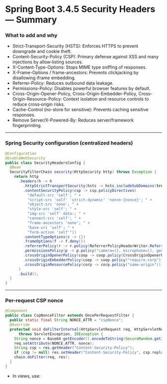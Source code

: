 # Spring Boot 3.4.5 Security Headers — Summary

### What to add and why

- Strict-Transport-Security (HSTS): Enforces HTTPS to prevent downgrade and cookie theft.
- Content-Security-Policy (CSP): Primary defense against XSS and many injections by allow‑listing sources.
- X-Content-Type-Options: Stops MIME type sniffing of responses.
- X-Frame-Options / frame-ancestors: Prevents clickjacking by disallowing iframe embedding.
- Referrer-Policy: Reduces outbound data leakage.
- Permissions-Policy: Disables powerful browser features by default.
- Cross-Origin-Opener-Policy, Cross-Origin-Embedder-Policy, Cross-Origin-Resource-Policy: Context isolation and resource controls to reduce cross‑origin risks.
- Cache-Control (no-store for sensitive): Prevents caching sensitive responses.
- Remove Server/X-Powered-By: Reduces server/framework fingerprinting.

---

### Spring Security configuration (centralized headers)

```java
@Configuration
@EnableWebSecurity
public class SecurityHeadersConfig {
  @Bean
  SecurityFilterChain security(HttpSecurity http) throws Exception {
    return http
      .headers(h -> h
        .httpStrictTransportSecurity(hsts -> hsts.includeSubDomains(true).preload(true).maxAgeInSeconds(31536000))
        .contentSecurityPolicy(csp -> csp.policyDirectives(
          "default-src 'self'; " +
          "script-src 'self' 'strict-dynamic' 'nonce-{nonce}'; " +
          "object-src 'none'; " +
          "style-src 'self'; " +
          "img-src 'self' data:; " +
          "connect-src 'self'; " +
          "frame-ancestors 'none'; " +
          "base-uri 'self'; " +
          "form-action 'self'"))
        .contentTypeOptions(c -> {})
        .frameOptions(f -> f.deny())
        .referrerPolicy(r -> r.policy(ReferrerPolicyHeaderWriter.ReferrerPolicy.STRICT_ORIGIN_WHEN_CROSS_ORIGIN))
        .permissionsPolicy(p -> p.policy("camera=(), microphone=(), geolocation=(), payment=(), usb=(), fullscreen=(self)"))
        .crossOriginOpenerPolicy(coop -> coop.policy(CrossOriginOpenerPolicyHeaderWriter.SameOrigin.POLICY))
        .crossOriginEmbedderPolicy(coep -> coep.policy("require-corp"))
        .crossOriginResourcePolicy(corp -> corp.policy("same-origin"))
      )
      .build();
  }
}
```

---

### Per-request CSP nonce

```java
@Component
public class CspNonceFilter extends OncePerRequestFilter {
  public static final String NONCE_ATTR = "cspNonce";
  @Override
  protected void doFilterInternal(HttpServletRequest req, HttpServletResponse res, FilterChain chain)
      throws ServletException, IOException {
    String nonce = Base64.getEncoder().encodeToString(SecureRandom.getInstanceStrong().generateSeed(16));
    req.setAttribute(NONCE_ATTR, nonce);
    String csp = res.getHeader("Content-Security-Policy");
    if (csp != null) res.setHeader("Content-Security-Policy", csp.replace("{nonce}", nonce));
    chain.doFilter(req, res);
  }
}
```

- In views, use: <script nonce="${requestScope.cspNonce}"> for any necessary inline bootstrap.

---

### Cache-control for sensitive responses

```java
@Configuration
public class CacheControlConfig implements WebMvcConfigurer {
  @Override
  public void addInterceptors(InterceptorRegistry registry) {
    registry.addInterceptor(new HandlerInterceptor() {
      @Override
      public void postHandle(HttpServletRequest request, HttpServletResponse response,
                             Object handler, ModelAndView modelAndView) {
        response.setHeader("Cache-Control", "no-store");
      }
    });
  }
}
```

---

### Reduce server fingerprinting (Tomcat)

```java
@Configuration
public class TomcatHeaderHidingConfig {
  @Bean
  WebServerFactoryCustomizer<TomcatServletWebServerFactory> customizeConnector() {
    return factory -> factory.addConnectorCustomizers(connector -> connector.setXpoweredBy(false));
  }
}
```

---

### Rollout plan

1. Enable low‑risk headers immediately: X-Content-Type-Options, X-Frame-Options or frame-ancestors, Referrer-Policy, Permissions-Policy, Cache-Control for sensitive endpoints, remove Server banner.
2. Turn on HSTS without preload. Monitor two weeks, then add preload if all subdomains are HTTPS.
3. Start CSP in Report‑Only. Collect and fix violations. Move inline JS to nonce‑based or external.
4. Enforce CSP. Keep a secondary Report‑Only for drift detection.
5. Add COOP/COEP/CORP if compatible with embeds.

---

### Validation checklist

- Security headers present on all routes, including errors and redirects
- CSP has no 'unsafe-inline' or 'unsafe-eval'; uses nonces or hashes
- Actuator and static assets covered appropriately
- CORS and CSRF configured explicitly and minimally
- Re-scan with a header scanner after each change

---

### Practical prevention examples

### 1) Cross‑Site Scripting (XSS) → Prevented by CSP

- Problem: An attacker injects `<script>alert('pwned')</script>` into a comment field.
- Without CSP: The script executes in the victim’s browser.
- With CSP: `script-src 'self' 'strict-dynamic' 'nonce-{nonce}'; object-src 'none'`
    - Only scripts from your origin and with your nonce run. Inline scripts without the nonce are blocked.
- Demo test:

```bash
# Response should include a CSP header and block inline script
curl -I [https://yourapp.example/app](https://yourapp.example/app)
```

- Fix pattern in views:

```html
<script nonce="${requestScope.cspNonce}">
  // small bootstrap that reads data-* attributes and loads external JS from 'self'
</script>
```

### 2) Clickjacking → Prevented by frame-ancestors or X-Frame-Options

- Problem: Attacker iframes your app and overlays fake UI to trick clicks.
- Header:

```
Content-Security-Policy: frame-ancestors 'none'
# or legacy fallback
X-Frame-Options: DENY
```

- Verification:

```bash
curl -I [https://yourapp.example](https://yourapp.example) | grep -E "(Content-Security-Policy|X-Frame-Options)"
```

### 3) MIME sniffing → Prevented by X-Content-Type-Options

- Problem: Browser “sniffs” a text file as HTML/JS and executes it.
- Header:

```
X-Content-Type-Options: nosniff
```

- Also set Content-Type correctly on responses and static files.

### 4) Downgrade and mixed content → Prevented by HSTS

- Problem: Users click http:// links or are forced to HTTP by a network attacker.
- Header:

```
Strict-Transport-Security: max-age=31536000; includeSubDomains; preload
```

- Roll out without `preload` first. Ensure all subdomains are HTTPS before adding `preload`.

### 5) Referrer leakage → Controlled with Referrer-Policy

- Problem: Full URLs with tokens/IDs leak to third‑party sites via the Referer header.
- Header:

```
Referrer-Policy: strict-origin-when-cross-origin
```

- Behavior: Sends only the origin to cross‑site targets, full URL on same‑origin.

### 6) Powerful browser features → Restricted with Permissions-Policy

- Problem: Rogue third‑party content prompts for camera, mic, or location.
- Header:

```
Permissions-Policy: camera=(), microphone=(), geolocation=(), payment=(), usb=(), fullscreen=(self)
```

### 7) Cross‑origin data exfiltration → CORP/COEP/COOP isolation

- Problem: Cross‑origin scripts or windows interact in ways that leak data.
- Headers:

```
Cross-Origin-Resource-Policy: same-origin
Cross-Origin-Embedder-Policy: require-corp
Cross-Origin-Opener-Policy: same-origin
```

- Note: Test thoroughly; these can block third‑party embeds unless they send proper CORS or CORP headers.

### 8) Sensitive responses cached → Prevented by Cache-Control

- Problem: Authenticated API responses stored in browser/shared caches.
- Header:

```
Cache-Control: no-store
```

- Apply to authenticated pages and API responses returning sensitive data.

---

### End‑to‑end example: Secure Spring Boot headers

Expected response headers for an authenticated page (simplified):

---

### Stack‑specific details and deeper examples

### A) Vaadin 24 + Spring Boot

CSP adjustments commonly needed by Vaadin apps:

- script-src: include 'self' and a nonce; if using Vaadin dev tools or dynamic imports, avoid 'unsafe-eval' and prefer nonce. For Vaadin Push over WebSocket, add the origin to connect-src.
- style-src: allow 'self' and optionally 'unsafe-inline' only if absolutely necessary; prefer hashed inline styles or avoid inline styles.
- img-src: 'self' data: blob: if you render charts or images via blobs.
- font-src: 'self' data: or your CDN.
- connect-src: 'self' wss://your-domain for Push.

Example CSP tuned for production Vaadin:

```
Content-Security-Policy: 
 default-src 'self'; 
 script-src 'self' 'strict-dynamic' 'nonce-<nonce>'; 
 style-src 'self'; 
 img-src 'self' data: blob:; 
 connect-src 'self' wss://[app.example.com](http://app.example.com); 
 font-src 'self' data:; 
 frame-ancestors 'none'; 
 base-uri 'self'; 
 form-action 'self'
```

Vaadin bootstrap inline script:

```html
<!-- In index.html or a Vaadin template -->
<script nonce="${requestScope.cspNonce}">
  window.__vaadinNonce = '${requestScope.cspNonce}';
  // Any minimal bootstrap logic goes here
</script>
```

### B) Thymeleaf templates with CSP nonce

Add the nonce to inline bootstraps and prefer external JS for app logic.

```html
<!DOCTYPE html>
<html xmlns:th="[http://www.thymeleaf.org](http://www.thymeleaf.org)">
<head>
  <meta charset="utf-8"/>
  <title>App</title>
</head>
<body>
  <div id="root" th:data-user="${user}"></div>
  <script nonce="${request.cspNonce}" th:inline="javascript">
    const user = /*[[${user}]]*/ null;
  </script>
  <script src="/static/app.js"></script>
</body>
</html>
```

### C) Apache HTTP Server edge config (front of Spring Boot)

```
# Enable module
LoadModule headers_module modules/mod_[headers.so](http://headers.so)

# Security headers
Header always set Strict-Transport-Security "max-age=31536000; includeSubDomains; preload"
Header always set Content-Security-Policy "default-src 'self'; frame-ancestors 'none'; base-uri 'self'"
Header always set X-Content-Type-Options "nosniff"
Header always set X-Frame-Options "DENY"
Header always set Referrer-Policy "strict-origin-when-cross-origin"
Header always set Permissions-Policy "camera=(), microphone=(), geolocation=(), payment=(), usb=(), fullscreen=(self)"
# Remove banners
Header unset Server
Header always unset X-Powered-By
```

### D) Nginx edge config

```
add_header Strict-Transport-Security "max-age=31536000; includeSubDomains; preload" always;
add_header Content-Security-Policy "default-src 'self'; frame-ancestors 'none'; base-uri 'self'" always;
add_header X-Content-Type-Options "nosniff" always;
add_header X-Frame-Options "DENY" always;
add_header Referrer-Policy "strict-origin-when-cross-origin" always;
add_header Permissions-Policy "camera=(), microphone=(), geolocation=(), payment=(), usb=(), fullscreen=(self)" always;
# Hide server tokens
server_tokens off;
```

### E) Actuator hardening

- Expose only required endpoints and secure them.
- Ensure headers are applied to actuator responses as well.

```yaml
# application.yaml
management:
  endpoints:
    web:
      exposure:
        include: health,info
  endpoint:
    health:
      show-details: when_authorized
```

Spring Security matchers example:

```java
http
  .securityMatcher(new AntPathRequestMatcher("/actuator/**"))
  .authorizeHttpRequests(a -> a.requestMatchers("/actuator/health").permitAll()
                           .anyRequest().hasRole("OPS"))
  .headers(h -> h /* same headers as main chain, or apply globally */);
```

### F) Automated tests for headers (MockMvc)

```java
@SpringBootTest
@AutoConfigureMockMvc
class SecurityHeadersIT {
  @Autowired MockMvc mvc;

  @Test void headers_present_on_home() throws Exception {
    mvc.perform(get("/").secure(true))
      .andExpect(header().string("Strict-Transport-Security", Matchers.containsString("max-age=")))
      .andExpect(header().string("Content-Security-Policy", Matchers.containsString("default-src 'self'")))
      .andExpect(header().string("X-Content-Type-Options", "nosniff"))
      .andExpect(header().string("Referrer-Policy", "strict-origin-when-cross-origin"));
  }
}
```

### G) Common pitfalls and fixes

- CSP breaks app due to inline scripts
    - Fix: move inline JS to external files or apply a per-request nonce and add 'nonce-<nonce>' to script-src.
- Using 'unsafe-inline' or 'unsafe-eval'
    - Avoid these; they weaken XSS protection. If unavoidable in the short term, restrict scope and plan removal.
- Third‑party CDNs blocked by CSP
    - Add exact domains to script-src/style-src/img-src as needed. Prefer subresource integrity and minimal third parties.
- COEP/COOP/Corp break embeds
    - Either remove for pages that need embeds or ensure the third party serves appropriate CORS/CORP headers.
- HSTS preload too early
    - Preload only after all subdomains are permanently HTTPS.

### H) Expanded curl verification

```bash
URL="[https://your-app.example](https://your-app.example)"
# Show all relevant security headers
curl -sI "$URL" | egrep -i "^(strict-transport-security|content-security-policy|x-content-type-options|x-frame-options|referrer-policy|permissions-policy|cross-origin-.*|cache-control):"
# Ensure CSP blocks inline script (should see violation in DevTools when testing a page with injected inline script)
```

```
Strict-Transport-Security: max-age=31536000; includeSubDomains; preload
Content-Security-Policy: default-src 'self'; script-src 'self' 'strict-dynamic' 'nonce-<nonce>'; object-src 'none'; style-src 'self'; img-src 'self' data:; connect-src 'self'; frame-ancestors 'none'; base-uri 'self'; form-action 'self'
X-Content-Type-Options: nosniff
Referrer-Policy: strict-origin-when-cross-origin
Permissions-Policy: camera=(), microphone=(), geolocation=(), payment=(), usb=(), fullscreen=(self)
Cross-Origin-Opener-Policy: same-origin
Cross-Origin-Embedder-Policy: require-corp
Cross-Origin-Resource-Policy: same-origin
Cache-Control: no-store
```

Quick verification script:

---

### Appendix: Complete, copy‑pasteable examples

### 1) Curl verification with a real URL

```bash
URL="[https://yourapp.example](https://yourapp.example)"
# Show key headers
curl -sI "$URL" | egrep -i "^(strict-transport-security|content-security-policy|x-content-type-options|x-frame-options|referrer-policy|permissions-policy|cross-origin-.*|cache-control):"

# Expect DENY or frame-ancestors 'none'
curl -sI "$URL" | egrep -i "^(x-frame-options|content-security-policy)"
```

### 2) Vaadin 24 production CSP tuned

```
Content-Security-Policy:
 default-src 'self';
 script-src 'self' 'strict-dynamic' 'nonce-<nonce>';
 style-src 'self';
 img-src 'self' data: blob:;
 connect-src 'self' wss://yourapp.example;
 font-src 'self' data:;
 frame-ancestors 'none';
 base-uri 'self';
 form-action 'self'
```

### 3) Thymeleaf template with nonce

```html
<!DOCTYPE html>
<html xmlns:th="[http://www.thymeleaf.org](http://www.thymeleaf.org)">
<head>
  <meta charset="utf-8"/>
  <title>App</title>
</head>
<body>
  <div id="root" th:data-user="${user}"></div>
  <script nonce="${request.cspNonce}" th:inline="javascript">
    const user = /*[[${user}]]*/ null;
  </script>
  <script src="/static/app.js"></script>
</body>
</html>
```

### 4) Apache complete header block

```
# In VirtualHost or main config
LoadModule headers_module modules/mod_[headers.so](http://headers.so)

Header always set Strict-Transport-Security "max-age=31536000; includeSubDomains; preload"
Header always set Content-Security-Policy "default-src 'self'; frame-ancestors 'none'; base-uri 'self'"
Header always set X-Content-Type-Options "nosniff"
Header always set X-Frame-Options "DENY"
Header always set Referrer-Policy "strict-origin-when-cross-origin"
Header always set Permissions-Policy "camera=(), microphone=(), geolocation=(), payment=(), usb=(), fullscreen=(self)"
Header always unset X-Powered-By
Header unset Server
```

### 5) Nginx complete header block

```
add_header Strict-Transport-Security "max-age=31536000; includeSubDomains; preload" always;
add_header Content-Security-Policy "default-src 'self'; frame-ancestors 'none'; base-uri 'self'" always;
add_header X-Content-Type-Options "nosniff" always;
add_header X-Frame-Options "DENY" always;
add_header Referrer-Policy "strict-origin-when-cross-origin" always;
add_header Permissions-Policy "camera=(), microphone=(), geolocation=(), payment=(), usb=(), fullscreen=(self)" always;
server_tokens off;
```

### 6) MockMvc test: verify all headers

```java
@SpringBootTest
@AutoConfigureMockMvc
class SecurityHeadersIT {
  @Autowired MockMvc mvc;

  @Test void headers_present_on_home() throws Exception {
    mvc.perform(get("/").secure(true))
      .andExpect(header().string("Strict-Transport-Security", Matchers.containsString("max-age=")))
      .andExpect(header().string("Content-Security-Policy", Matchers.containsString("default-src 'self'")))
      .andExpect(header().string("X-Content-Type-Options", "nosniff"))
      .andExpect(header().string("Referrer-Policy", "strict-origin-when-cross-origin"))
      .andExpect(header().string("Permissions-Policy", Matchers.containsString("camera=()")))
      .andExpect(header().string("Cross-Origin-Opener-Policy", "same-origin"));
  }
}
```

```bash
url=[https://yourapp.example](https://yourapp.example)
curl -sI "$url" | egrep -i "^(strict-transport-security|content-security-policy|x-content-type-options|x-frame-options|referrer-policy|permissions-policy|cross-origin-.*|cache-control):"
```